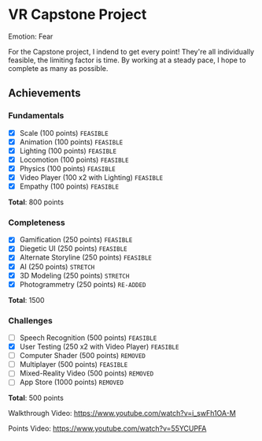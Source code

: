 # VR Capstone Project

Emotion: Fear

For the Capstone project, I indend to get every point! They're all individually feasible, the limiting factor is time. By working at a steady pace, I hope to complete as many as possible. 

## Achievements
### Fundamentals
- [X] Scale (100 points) ``````FEASIBLE``````
- [X] Animation (100 points) ```FEASIBLE```
- [X] Lighting (100 points) ```FEASIBLE```
- [X] Locomotion (100 points) ```FEASIBLE```
- [X] Physics (100 points) ```FEASIBLE```
- [X] Video Player (100 x2 with Lighting) ```FEASIBLE```
- [X] Empathy (100 points) ```FEASIBLE```

**Total**: 800 points

### Completeness
- [X] Gamification (250 points) ```FEASIBLE```
- [X] Diegetic UI (250 points) ```FEASIBLE```
- [X] Alternate Storyline (250 points) ```FEASIBLE```
- [X] AI (250 points) ```STRETCH```
- [X] 3D Modeling (250 points) ```STRETCH```
- [X] Photogrammetry (250 points) ```RE-ADDED```

**Total**: 1500

### Challenges
- [ ] Speech Recognition (500 points) ```FEASIBLE```
- [X] User Testing (250 x2 with Video Player) ```FEASIBLE```
- [ ] Computer Shader (500 points) ```REMOVED```
- [ ] Multiplayer (500 points) ```FEASIBLE```
- [ ] Mixed-Reality Video (500 points) ```REMOVED```
- [ ] App Store (1000 points) ```REMOVED```

**Total**: 500 points


Walkthrough Video: https://www.youtube.com/watch?v=i_swFh1OA-M

Points Video: https://www.youtube.com/watch?v=55YCUPFA


